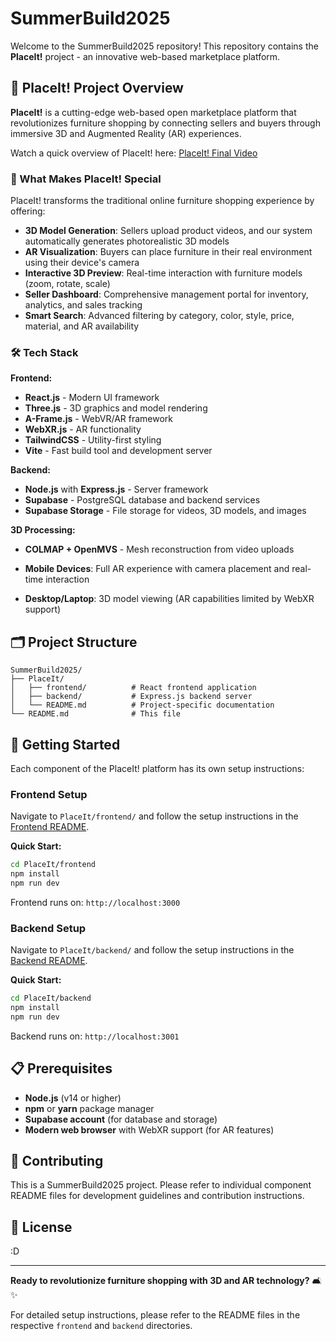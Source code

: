 # SummerBuild2025

Welcome to the SummerBuild2025 repository! This repository contains the **PlaceIt!** project - an innovative web-based marketplace platform.

## 🚀 PlaceIt! Project Overview

**PlaceIt!** is a cutting-edge web-based open marketplace platform that revolutionizes furniture shopping by connecting sellers and buyers through immersive 3D and Augmented Reality (AR) experiences.

Watch a quick overview of PlaceIt! here: [PlaceIt! Final Video](http://www.youtube.com/watch?v=l7E_UcaUaAA)
### 🎯 What Makes PlaceIt! Special

PlaceIt! transforms the traditional online furniture shopping experience by offering:

- **3D Model Generation**: Sellers upload product videos, and our system automatically generates photorealistic 3D models
- **AR Visualization**: Buyers can place furniture in their real environment using their device's camera
- **Interactive 3D Preview**: Real-time interaction with furniture models (zoom, rotate, scale)
- **Seller Dashboard**: Comprehensive management portal for inventory, analytics, and sales tracking
- **Smart Search**: Advanced filtering by category, color, style, price, material, and AR availability

### 🛠️ Tech Stack

**Frontend:**
- **React.js** - Modern UI framework
- **Three.js** - 3D graphics and model rendering
- **A-Frame.js** - WebVR/AR framework
- **WebXR.js** - AR functionality
- **TailwindCSS** - Utility-first styling
- **Vite** - Fast build tool and development server

**Backend:**
- **Node.js** with **Express.js** - Server framework
- **Supabase** - PostgreSQL database and backend services
- **Supabase Storage** - File storage for videos, 3D models, and images

**3D Processing:**
- **COLMAP + OpenMVS** - Mesh reconstruction from video uploads


- **Mobile Devices**: Full AR experience with camera placement and real-time interaction
- **Desktop/Laptop**: 3D model viewing (AR capabilities limited by WebXR support)

## 🗂️ Project Structure

```
SummerBuild2025/
├── PlaceIt/
│   ├── frontend/          # React frontend application
│   ├── backend/           # Express.js backend server
│   └── README.md          # Project-specific documentation
└── README.md              # This file
```

## 🚀 Getting Started

Each component of the PlaceIt! platform has its own setup instructions:

### Frontend Setup
Navigate to `PlaceIt/frontend/` and follow the setup instructions in the [Frontend README](./PlaceIt/frontend/README.md).

**Quick Start:**
```bash
cd PlaceIt/frontend
npm install
npm run dev
```
Frontend runs on: `http://localhost:3000`

### Backend Setup
Navigate to `PlaceIt/backend/` and follow the setup instructions in the [Backend README](./PlaceIt/backend/README.md).

**Quick Start:**
```bash
cd PlaceIt/backend
npm install
npm run dev
```
Backend runs on: `http://localhost:3001`

## 📋 Prerequisites

- **Node.js** (v14 or higher)
- **npm** or **yarn** package manager
- **Supabase account** (for database and storage)
- **Modern web browser** with WebXR support (for AR features)

## 🤝 Contributing

This is a SummerBuild2025 project. Please refer to individual component README files for development guidelines and contribution instructions.

## 📄 License

:D

---

**Ready to revolutionize furniture shopping with 3D and AR technology?** 🛋️✨

For detailed setup instructions, please refer to the README files in the respective `frontend` and `backend` directories.
